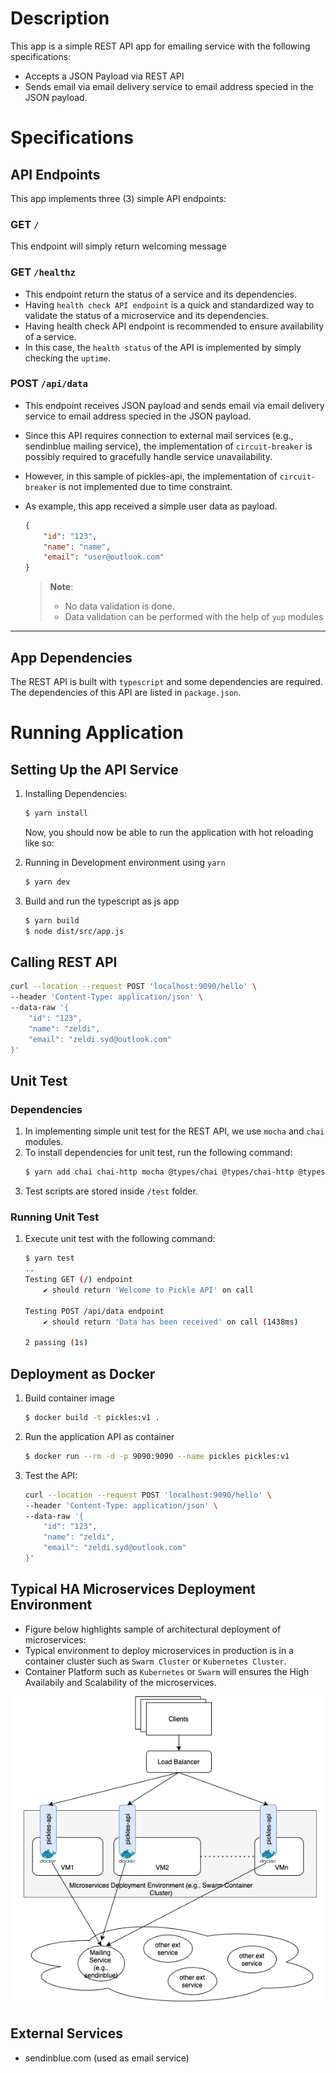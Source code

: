 # Description

This app is a simple REST API app for emailing service with the following specifications:
* Accepts a JSON Payload via REST API
* Sends email via email delivery service to email address specied in the JSON payload.

# Specifications
## API Endpoints
This app implements three (3) simple API endpoints:

### GET `/` 
This endpoint will simply return welcoming message 

### GET `/healthz` 
* This endpoint return the status of a service and its dependencies.
* Having `health check API endpoint` is a quick and standardized way to validate the status of a microservice and its dependencies.
* Having health check API endpoint is recommended to ensure availability of a service.
* In this case, the `health status` of the API is implemented by simply checking the `uptime`.
 

### POST `/api/data` 
* This endpoint receives JSON payload and sends email via email delivery service to email address specied in the JSON payload.
* Since this API requires connection to external mail services (e.g., sendinblue mailing service), the implementation of `circuit-breaker` is possibly required to gracefully handle service unavailability.
* However, in this sample of pickles-api, the implementation of `circuit-breaker` is not implemented due to time constraint.
* As example, this app received a simple user data as payload.

    ```JSON
    {
        "id": "123", 
        "name": "name",
        "email": "user@outlook.com"
    }
    ```
    > __Note__: 
    > * No data validation is done. 
    > * Data validation can be performed with the help of `yup` modules 
---


## App Dependencies
The REST API is built with `typescript` and some dependencies are required.
The dependencies of this API are listed in `package.json`.
 
# Running Application
## Setting Up the API Service
1. Installing Dependencies:
    ```bash
    $ yarn install
    ```

    Now, you should now be able to run the application with hot reloading like so:

2. Running in Development environment using `yarn`
    ```bash
    $ yarn dev
    ```
3. Build and run the typescript as js app
    ```bash
    $ yarn build
    $ node dist/src/app.js
    ```

## Calling REST API

```bash
curl --location --request POST 'localhost:9090/hello' \
--header 'Content-Type: application/json' \
--data-raw '{
    "id": "123",
    "name": "zeldi",
    "email": "zeldi.syd@outlook.com"
}'
```

## Unit Test

### Dependencies

1. In implementing simple unit test for the REST API, we use `mocha` and `chai` modules.
2. To install dependencies for unit test, run the following command:
    ```bash
    $ yarn add chai chai-http mocha @types/chai @types/chai-http @types/mocha --save-dev
    ```
3. Test scripts are stored inside `/test` folder.

### Running Unit Test
1. Execute unit test with the following command:
    ```bash
    $ yarn test
    ..
    Testing GET (/) endpoint
        ✔ should return 'Welcome to Pickle API' on call

    Testing POST /api/data endpoint
        ✔ should return 'Data has been received' on call (1438ms)

    2 passing (1s)
    ``` 

## Deployment as Docker

1. Build container image
    ```bash
    $ docker build -t pickles:v1 .
    ```
2. Run the application API as container 
    ```bash
    $ docker run --rm -d -p 9090:9090 --name pickles pickles:v1
    ```
3. Test the API:
    ```bash
    curl --location --request POST 'localhost:9090/hello' \
    --header 'Content-Type: application/json' \
    --data-raw '{
        "id": "123",
        "name": "zeldi",
        "email": "zeldi.syd@outlook.com"
    }'
    ```
## Typical HA Microservices Deployment Environment

* Figure below highlights sample of architectural deployment of microservices:
* Typical environment to deploy microservices in production is in a container cluster such as `Swarm Cluster` or `Kubernetes Cluster`.
* Container Platform such as `Kubernetes` or `Swarm` will ensures the High Availabily and Scalability of the microservices.


![image info](./deployment-architecture.png)

## External Services
- sendinblue.com (used as email service)

